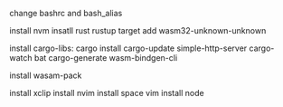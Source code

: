 change bashrc and bash_alias

install nvm
insatll rust
  rustup target add wasm32-unknown-unknown

install cargo-libs: 
  cargo install cargo-update simple-http-server cargo-watch bat cargo-generate wasm-bindgen-cli

install wasam-pack

install xclip
install nvim
install space vim
install node


